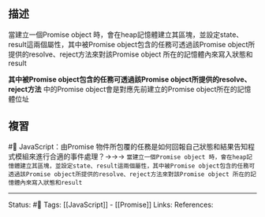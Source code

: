 ## 描述

當建立一個Promise object 時，會在heap記憶體建立其區塊，並設定state、result這兩個屬性，其中被Promise object包含的任務可透過該Promise object所提供的resolve、reject方法來對該Promise object 所在的記憶體內來寫入狀態和result

**其中被Promise object包含的任務可透過該Promise object所提供的resolve、reject方法** 中的Promise object會是對應先前建立的Promise object所在的記憶體位址



## 複習

#🧠 JavaScript：由Promise 物件所包覆的任務是如何回報自己狀態和結果告知程式模組來進行合適的事件處理？->->-> `當建立一個Promise object 時，會在heap記憶體建立其區塊，並設定state、result這兩個屬性，其中被Promise object包含的任務可透過該Promise object所提供的resolve、reject方法來對該Promise object 所在的記憶體內來寫入狀態和result`
<!--SR:!2023-03-18,8,250-->



---
Status: #🌱 
Tags:
[[JavaScript]] - [[Promise]]
Links:
References: